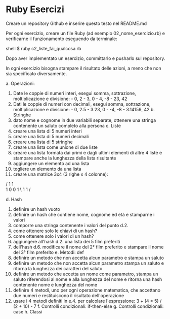 # Ruby Esercizi

Creare un repository Github e inserire questo testo nel README.md

Per ogni esercizio, creare un file Ruby (ad esempio 02_nome_esercizio.rb) e verificarne il funzionamento eseguendo da terminale:

shell
$ ruby c2_liste_fai_qualcosa.rb


Dopo aver implementato un esercizio, committarlo e pusharlo sul repository.

In ogni esercizio bisogna stampare il risultato delle azioni, a meno che non sia specificato diversamente.

a. Operazioni:
  1. Date le coppie di numeri interi, esegui somma, sottrazione, moltiplicazione e divisione:
    - 0, 2
    - 3, 0
    - 4, -8
    - 23, 42
  2. Dati le coppie di numeri con decimali, esegui somma, sottrazione, moltiplicazione e divisione:
    - 0, 2.5
    - 3.23, 0
    - -4, -8
    - 3.14159, 42
b. Stringhe
  1. dato nome e cognome in due variabili separate, ottenere una stringa contenente un saluto completo alla persona
c. Liste
  1. creare una lista di 5 numeri interi
  2. creare una lista di 5 numeri decimali
  3. creare una lista di 5 stringhe
  4. creare una lista come unione di due liste
  5. creare una lista formata dai primi e dagli ultimi elementi di altre 4 liste e stampare anche la lunghezza della lista risultante
  6. aggiungere un elemento ad una lista
  7. togliere un elemento da una lista
  8. creare una matrice 3x4 (3 righe x 4 colonne):

/ 1 1 \
1 0 0 1
\ 1 1 /

d. Hash
  1. definire un hash vuoto
  2. definire un hash che contiene nome, cognome ed età e stamparne i valori
  3. comporre una stringa contenente i valori del punto d.2.
  4. come ottenere solo le chiavi di un hash?
  5. come ottenere solo i valori di un hash?
  6. aggiungere all'hash d.2. una lista dei 5 film preferiti
  7. dell'hash d.6. modificare il nome del 2° film preferito e stampare il nome del 3° film preferito
e. Metodi: def
  1. definire un metodo che non accetta alcun parametro e stampa un saluto
  2. definire un metodo che non accetta alcun parametro stampa un saluto e ritorna la lunghezza dei caratteri del saluto
  3. definire un metodo che accetta un nome come parametro, stampa un saluto riferendosi al nome e alla lunghezza del nome e ritorna una hash contenente nome e lunghezza del nome
  4. definire 4 metodi, uno per ogni operazione matematica, che accettano due numeri e restituiscono il risultato dell'operazione
  5. usare i 4 metodi definiti in e.4. per calcolare l'espressione: 3 + (4 * 5) / (2 + 10) - 7
f. Controlli condizionali: if-then-else
g. Controlli condizionali: case
h. Classi